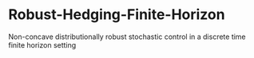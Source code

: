 # Robust-Hedging-Finite-Horizon
Non-concave distributionally robust stochastic control in a discrete time finite horizon setting
